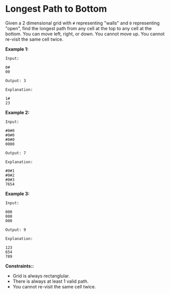 # Longest Path to Bottom

Given a 2 dimensional grid with `#` representing "walls" and `0` representing "open", find the longest path from any cell at the top to any cell at the bottom. You can move left, right, or down. You cannot move up. You cannot re-visit the same cell twice.

**Example 1:**

```
Input:

0#
00

Output: 3

Explanation:

1#
23
```

**Example 2:**

```
Input:

#0#0
#0#0
#0#0
0000

Output: 7

Explanation:

#0#1
#0#2
#0#3
7654
```

**Example 3:**

```
Input:

000
000
000

Output: 9

Explanation:

123
654
789
```

**Constraints::**

 - Grid is always rectanglular.
 - There is always at least 1 valid path.
 - You cannot re-visit the same cell twice.
